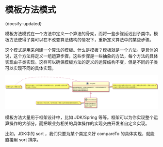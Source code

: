 # 模板方法模式
{docsify-updated}

模板方法模式在一个方法中定义一个算法的骨架，而将一些步骤延迟到子类中。模板方法使得子类可以在不改变算法结构的情况下，重新定义算法中的某些步骤。

这个模式是用来创建一个算法的模板。什么是模板？模板就是一个方法。更具体的说，这个方法将定义一组运算步骤，这些步骤是一些抽象的方法，每个方法的具体实现由子类实现。这样可以确保模板方法的定义的运算结构不变，但是不同的子类可以实现不同的具体实现。

<center><img src="pics/plantuml/template-pattern.png" alt=""></center>

模板方法大量用于框架设计中，比如 JDK/Spring 等等。框架可以为你实现整个运算操作的大部分，而把跟业务相关的具体操作的实现交由开发者自定义实现。

比如，JDK中的 sort ，我们只要为某个类定义好 compareTo 的具体实现，就能直接用 sort 排序。